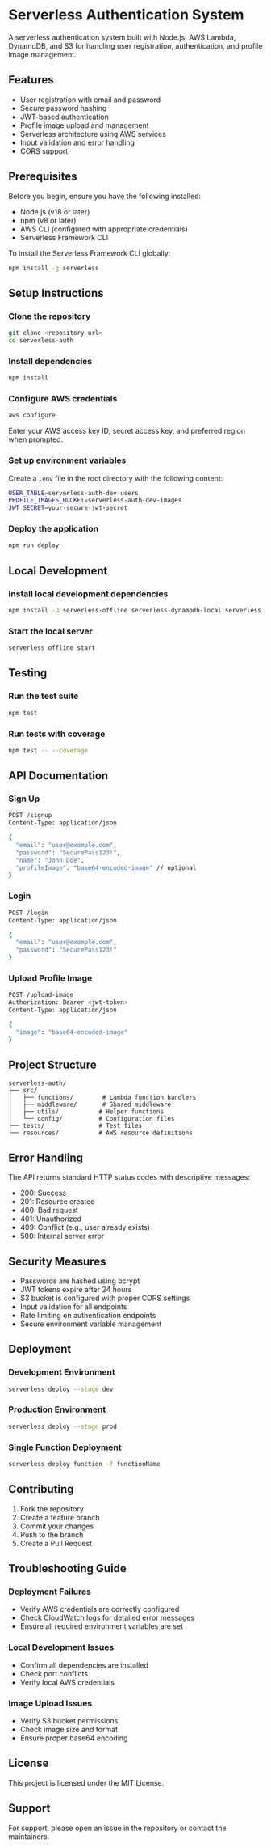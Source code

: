 # Serverless Authentication System

A serverless authentication system built with Node.js, AWS Lambda, DynamoDB, and S3 for handling user registration, authentication, and profile image management.

## Features

- User registration with email and password
- Secure password hashing
- JWT-based authentication
- Profile image upload and management
- Serverless architecture using AWS services
- Input validation and error handling
- CORS support

## Prerequisites

Before you begin, ensure you have the following installed:

- Node.js (v18 or later)
- npm (v8 or later)
- AWS CLI (configured with appropriate credentials)
- Serverless Framework CLI

To install the Serverless Framework CLI globally:

```bash
npm install -g serverless
```

## Setup Instructions

### Clone the repository

```bash
git clone <repository-url>
cd serverless-auth
```

### Install dependencies

```bash
npm install
```

### Configure AWS credentials

```bash
aws configure
```

Enter your AWS access key ID, secret access key, and preferred region when prompted.

### Set up environment variables

Create a `.env` file in the root directory with the following content:

```bash
USER_TABLE=serverless-auth-dev-users
PROFILE_IMAGES_BUCKET=serverless-auth-dev-images
JWT_SECRET=your-secure-jwt-secret
```

### Deploy the application

```bash
npm run deploy
```

## Local Development

### Install local development dependencies

```bash
npm install -D serverless-offline serverless-dynamodb-local serverless-s3-local
```

### Start the local server

```bash
serverless offline start
```

## Testing

### Run the test suite

```bash
npm test
```

### Run tests with coverage

```bash
npm test -- --coverage
```

## API Documentation

### Sign Up

```bash
POST /signup
Content-Type: application/json

{
  "email": "user@example.com",
  "password": "SecurePass123!",
  "name": "John Doe",
  "profileImage": "base64-encoded-image" // optional
}
```

### Login

```bash
POST /login
Content-Type: application/json

{
  "email": "user@example.com",
  "password": "SecurePass123!"
}
```

### Upload Profile Image

```bash
POST /upload-image
Authorization: Bearer <jwt-token>
Content-Type: application/json

{
  "image": "base64-encoded-image"
}
```

## Project Structure

```plaintext
serverless-auth/
├── src/
│   ├── functions/        # Lambda function handlers
│   ├── middleware/       # Shared middleware
│   ├── utils/           # Helper functions
│   └── config/          # Configuration files
├── tests/               # Test files
└── resources/           # AWS resource definitions
```

## Error Handling

The API returns standard HTTP status codes with descriptive messages:

- 200: Success
- 201: Resource created
- 400: Bad request
- 401: Unauthorized
- 409: Conflict (e.g., user already exists)
- 500: Internal server error

## Security Measures

- Passwords are hashed using bcrypt
- JWT tokens expire after 24 hours
- S3 bucket is configured with proper CORS settings
- Input validation for all endpoints
- Rate limiting on authentication endpoints
- Secure environment variable management

## Deployment

### Development Environment

```bash
serverless deploy --stage dev
```

### Production Environment

```bash
serverless deploy --stage prod
```

### Single Function Deployment

```bash
serverless deploy function -f functionName
```

## Contributing

1. Fork the repository
2. Create a feature branch
3. Commit your changes
4. Push to the branch
5. Create a Pull Request

## Troubleshooting Guide

### Deployment Failures

- Verify AWS credentials are correctly configured
- Check CloudWatch logs for detailed error messages
- Ensure all required environment variables are set

### Local Development Issues

- Confirm all dependencies are installed
- Check port conflicts
- Verify local AWS credentials

### Image Upload Issues

- Verify S3 bucket permissions
- Check image size and format
- Ensure proper base64 encoding

## License

This project is licensed under the MIT License.

## Support

For support, please open an issue in the repository or contact the maintainers.
